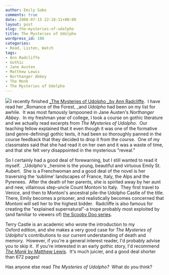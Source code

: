 ```yaml
---
author: Emily Sabo
comments: true
date: 2008-07-15 22:18:11+00:00
layout: post
slug: the-mysteries-of-udolpho
title: The Mysteries of Udolpho
wordpress_id: 188
categories:
- Read, Listen, Watch
tags:
- Ann Radcliffe
- Gothic
- Jane Austen
- Matthew Lewis
- Northanger Abbey
- The Monk
- The Mysteries of Udolpho
---
```


![](http://contentcafe2.btol.com/ContentCafe/Jacket.aspx?UserID=iii1neuniv&Password=neuniv&Return=T&type=L&Value=0192825232%20(pbk.)&Options=Y)I recently finished [_The Mysteries of Udolpho _by Ann Radcliffe](http://nucat.lib.neu.edu/search~S13?/tmysteries+of+udolpho/tmysteries+of+udolpho/1%2C3%2C3%2CE/frameset&FF=tmysteries+of+udolpho&1%2C1%2C).  I have read her _Romance of the Forest, _and _Udolpho_ had been on my list for awhile.  It was most famously lampooned in Jane Austen's _Northanger Abbey_.  In my freshman year of college, I took a course on gothic literature and we actually read excerpts from _The Mysteries of Udolpho_.  Our teaching fellow explained that it even though it was one of the formative (and genre-defining) gothic texts, it had been so thoroughly panned in the course feedback that they decided to drop it from the course.  One of my classmates said that she had read it on her own and it was a waste of time, and that she felt very disappointed in the mysterious "reveal." 

So I certainly had a good deal of forewarning, but I still wanted to read it myself.  _Udolpho's _heroine is the young, beautiful and virtuous Emily St. Aubert.  She is a Frenchwoman and a good deal of the novel is her traversing the ‘sublime' landscapes of France, Italy, the Alps and the Pyrenees.  After the death of her parents, she is spirited away by her aunt and new, villainous step-uncle Count Montoni to Italy.  They first travel to Venice, and then to Montoni's ancestral pile-the Udolpho Castle of the title.  There, Emily becomes a prisoner, and realistically becomes concerned that Montoni will sell her to the highest bidder.  Radcliffe is also famous for creating the "explained supernatural"-a trope probably most exploited by (and familiar to viewers of) [the Scooby Doo series](http://www.imdb.com/title/tt0063950/).  

Terry Castle is an academic who wrote the introduction to my Oxford edition, and she makes a very good case for _The Mysteries of Udolpho_'s contributions to our current understanding of death and memory.  However, if you're a general interest reader, I'd probably advise you to skip it.  If you're interested in an early gothic story, I'd recommend [_The Monk_ by Matthew Lewis](http://nucat.lib.neu.edu/search~S13?/tthe+monk/tmonk/1%2C84%2C108%2CE/2exact&FF=tmonk+a+romance&1%2C3%2C/indexsort=- ).  It's much juicier, and a good deal shorter than 672 pages!

Has anyone else read _The Mysteries of Udolpho?_  What do you think?
